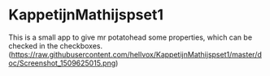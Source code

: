 # KappetijnMathijspset1
This is a small app to give mr potatohead some properties, which can be checked in the checkboxes.
(https://raw.githubusercontent.com/hellvox/KappetijnMathijspset1/master/doc/Screenshot_1509625015.png)
